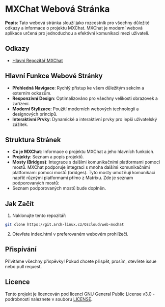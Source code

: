 # MXChat Webová Stránka

**Popis**:
Tato webová stránka slouží jako rozcestník pro všechny důležité odkazy a informace o projektu MXChat. MXChat je moderní webová aplikace určená pro jednoduchou a efektivní komunikaci mezi uživateli.

## Odkazy

- [Hlavní Repozitář MXChat](https://git.arch-linux.cz/Oscloud/mxchat)

## Hlavní Funkce Webové Stránky

- **Přehledná Navigace**: Rychlý přístup ke všem důležitým sekcím a externím odkazům.
- **Responzivní Design**: Optimalizováno pro všechny velikosti obrazovek a zařízení.
- **Moderní Stylizace**: Použití moderních webových technologií a designových principů.
- **Interaktivní Prvky**: Dynamické a interaktivní prvky pro lepší uživatelský zážitek.

## Struktura Stránek

- **Co je MXChat**: Informace o projektu MXChat a jeho hlavních funkcích.
- **Projekty**: Seznam a popis projektů.
- **Mosty (Bridges)**: Integrace s dalšími komunikačními platformami pomocí mostů.
MXChat podporuje integraci s mnoha dalšími komunikačními platformami pomocí mostů (bridges).
Tyto mosty umožňují komunikaci napříč různými platformami přímo z Matrixu. Zde je seznam podporovaných mostů:
- Seznam podporovaných mostů bude doplněn.

## Jak Začít

1. Naklonujte tento repozitář:

 ```bash
 git clone https://git.arch-linux.cz/Oscloud/web-mxchat
 ```
  
2. Otevřete index.html v preferovaném webovém prohlížeči.

## Přispívání

Přivítáme všechny příspěvky! Pokud chcete přispět, prosím, otevřete issue nebo pull request.

## Licence

Tento projekt je licencován pod licencí GNU General Public License v3.0 - podrobnosti naleznete v souboru [LICENSE](LICENSE).

